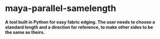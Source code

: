 # maya-parallel-samelength
#### A tool built in Python for easy fabric edging. The user needs to choose a standard length and a direction for reference, to make other sides to be the same as theirs.
